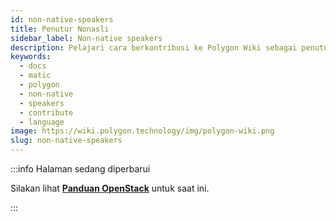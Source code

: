 ```yaml
---
id: non-native-speakers
title: Penutur Nonasli
sidebar_label: Non-native speakers
description: Pelajari cara berkontribusi ke Polygon Wiki sebagai penutur nonasli.
keywords:
  - docs
  - matic
  - polygon
  - non-native
  - speakers
  - contribute
  - language
image: https://wiki.polygon.technology/img/polygon-wiki.png
slug: non-native-speakers
---
```


:::info Halaman sedang diperbarui

Silakan lihat
**[Panduan OpenStack](https://docs.openstack.org/doc-contrib-guide/non-native-english-speakers.html)**
untuk saat ini.

:::
